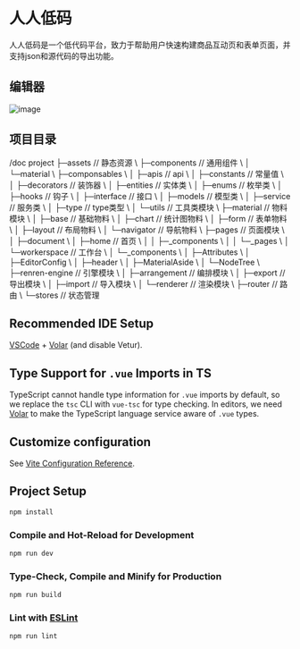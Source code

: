 # 人人低码

人人低码是一个低代码平台，致力于帮助用户快速构建商品互动页和表单页面，并支持json和源代码的导出功能。
## 编辑器
![image](https://github.com/user-attachments/assets/44db425c-448a-4f4c-aae8-288b1927285d)
## 项目目录
/doc project ├─assets // 静态资源 \ ├─components // 通用组件 \ │ └─material \ ├─componsables \ │ ├─apis // api \ │ ├─constants // 常量值 \ │ ├─decorators // 装饰器 \ │ ├─entities // 实体类 \ │ ├─enums // 枚举类 \ │ ├─hooks // 钩子 \ │ ├─interface // 接口 \ │ ├─models // 模型类 \ │ ├─service // 服务类 \ │ ├─type // type类型 \ │ └─utils // 工具类模块 \ ├─material // 物料模块 \ │ ├─base // 基础物料 \ │ ├─chart // 统计图物料 \ │ ├─form // 表单物料 \ │ ├─layout // 布局物料 \ │ └─navigator // 导航物料 \ ├─pages // 页面模块 \ │ ├─document \ │ ├─home // 首页 \ │ │ ├─_components \ │ │ └─_pages \ │ └─workerspace // 工作台 \ │ └─_components \ │ ├─Attributes \ │ ├─EditorConfig \ │ ├─header \ │ ├─MaterialAside \ │ └─NodeTree \ ├─renren-engine // 引擎模块 \ │ ├─arrangement // 编排模块 \ │ ├─export // 导出模块 \ │ ├─import // 导入模块 \ │ └─renderer // 渲染模块 \ ├─router // 路由 \ └─stores // 状态管理



## Recommended IDE Setup

[VSCode](https://code.visualstudio.com/) + [Volar](https://marketplace.visualstudio.com/items?itemName=Vue.volar) (and disable Vetur).

## Type Support for `.vue` Imports in TS

TypeScript cannot handle type information for `.vue` imports by default, so we replace the `tsc` CLI with `vue-tsc` for type checking. In editors, we need [Volar](https://marketplace.visualstudio.com/items?itemName=Vue.volar) to make the TypeScript language service aware of `.vue` types.

## Customize configuration

See [Vite Configuration Reference](https://vite.dev/config/).

## Project Setup

```sh
npm install
```

### Compile and Hot-Reload for Development

```sh
npm run dev
```

### Type-Check, Compile and Minify for Production

```sh
npm run build
```

### Lint with [ESLint](https://eslint.org/)

```sh
npm run lint
```
